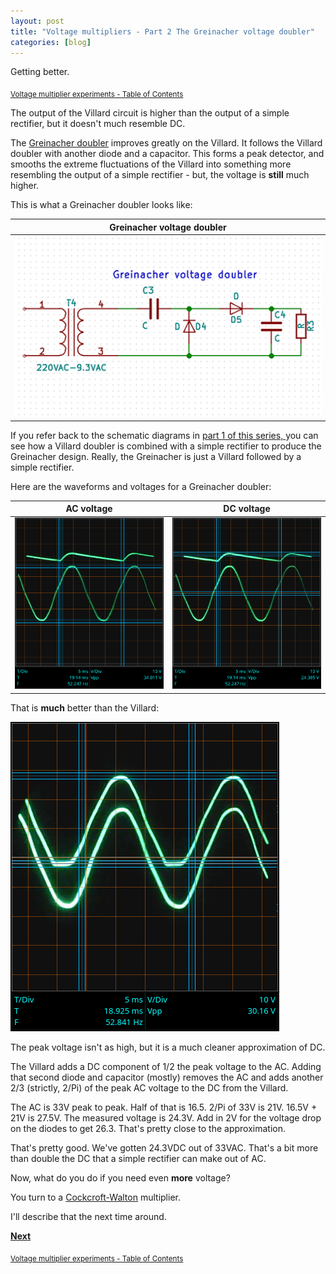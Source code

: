```yaml
---
layout: post
title: "Voltage multipliers - Part 2 The Greinacher voltage doubler"
categories: [blog]
--- 
```


Getting better.

<sub>[Voltage multiplier experiments - Table of Contents](2-voltagemultiplier-toc)</sub>

The output of the Villard circuit is higher than the output of a simple rectifier, but it doesn't much resemble DC.

The [Greinacher doubler](https://en.wikipedia.org/wiki/Voltage_doubler#Greinacher_circuit) improves greatly on the Villard.  It follows the Villard doubler with another diode and a capacitor.  This forms a peak detector, and smooths the extreme fluctuations of the Villard into something more resembling the output of a simple rectifier - but, the voltage is **still** much higher.

This is what a Greinacher doubler looks like:

|Greinacher voltage doubler|
|--------------------------|
|![Greinacher voltage doubler.](/assets/voltage_multiplier/greinacherdoubler.png)|

If you refer back to the schematic diagrams in [part 1 of this series, ](diode-capacitors-volts-pt1) you can see how a Villard doubler is combined with a simple rectifier to produce the Greinacher design.  Really, the Greinacher is just a Villard followed by a simple rectifier.

Here are the waveforms and voltages for a Greinacher doubler:

|AC voltage|DC voltage|
|----------|----------|
|![Rectifier voltage AC](/assets/voltage_multiplier/greinacher_AC.png)|![Rectifier voltage DC](/assets/voltage_multiplier/greinacher_DC.png)|

That is **much** better than the Villard:

![Rectifier voltage DC](/assets/voltage_multiplier/villard_DC.png)

The peak voltage isn't as high, but it is a much cleaner approximation of DC.

The Villard adds a DC component of 1/2 the peak voltage to the AC.  Adding that second diode and capacitor (mostly) removes the AC and adds another 2/3 (strictly, 2/Pi) of the peak AC voltage to the DC from the Villard.

The AC is 33V peak to peak.  Half of that is 16.5.  2/Pi of 33V is 21V.  16.5V + 21V is 27.5V.  The measured voltage is 24.3V.  Add in 2V for the voltage drop on the diodes to get 26.3.  That's pretty close to the approximation.

That's pretty good.  We've gotten 24.3VDC out of 33VAC.  That's a bit more than double the DC that a simple rectifier can make out of AC.

Now, what do you do if you need even **more** voltage?

You turn to a [Cockcroft-Walton](https://en.wikipedia.org/wiki/Cockcroft%E2%80%93Walton_generator) multiplier.

I'll describe that the next time around.

[**Next**](diode-capacitors-volts-pt3)

<sub>[Voltage multiplier experiments - Table of Contents](2-voltagemultiplier-toc)</sub>

